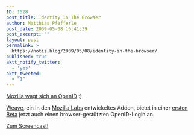 ```yaml
---
ID: 1528
post_title: Identity In The Browser
author: Matthias Pfefferle
post_date: 2009-05-08 16:41:39
post_excerpt: ""
layout: post
permalink: >
  https://notiz.blog/2009/05/08/identity-in-the-browser/
published: true
aktt_notify_twitter:
  - 'yes'
aktt_tweeted:
  - "1"
---
```

<a href="http://labs.mozilla.com/2009/05/identity-in-the-browser/">Mozilla wagt sich an OpenID</a> :) .

<a href="http://labs.mozilla.com/projects/weave/">Weave</a>, ein in den <a href="http://labs.mozilla.com/">Mozilla Labs</a> entwickeltes Addon, bietet in einer <a href="https://people.mozilla.com/~cbeard/weave/dist/latest-weave.xpi">ersten Beta</a> jetzt auch einen browser-gestützten OpenID-Login an.

<a href="http://people.mozilla.com/~dmills/weave/weave-id-screencast-2009-05-06.swf">Zum Screencast!</a>